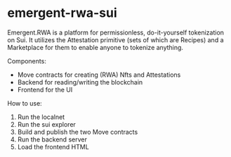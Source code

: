 # emergent-rwa-sui

Emergent.RWA is a platform for permissionless, do-it-yourself tokenization on Sui.
It utilizes the Attestation primitive (sets of which are Recipes) and a Marketplace for them to enable anyone to tokenize anything.

Components:

* Move contracts for creating (RWA) Nfts and Attestations
* Backend for reading/writing the blockchain
* Frontend for the UI

How to use:

1. Run the localnet
2. Run the sui explorer
3. Build and publish the two Move contracts
4. Run the backend server
5. Load the frontend HTML
